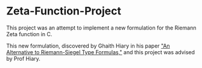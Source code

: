 # Zeta-Function-Project

This project was an attempt to implement a new formulation for the Riemann Zeta function in C.

This new formulation, discovered by Ghaith Hiary in his paper ["An Alternative to Riemann-Siegel Type Formulas,"](https://arxiv.org/abs/1403.0317) and this project was advised by Prof Hiary.

